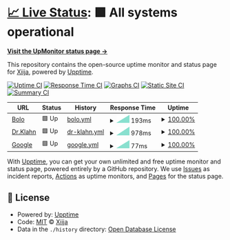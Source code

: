 # [📈 Live Status](https://Xiija.github.io/UpMonitor): <!--live status--> **🟩 All systems operational**

[**Visit the UpMonitor status page →**](https://Xiija.github.io/UpMonitor)

This repository contains the open-source uptime monitor and status page for [Xiija](https://Xiija.github.io/UpMonitor), powered by [Upptime](https://github.com/upptime/upptime).

[![Uptime CI](https://github.com/Xiija/UpMonitor/workflows/Uptime%20CI/badge.svg)](https://github.com/upptime/upptime/actions?query=workflow%3A%22Uptime+CI%22)
[![Response Time CI](https://github.com/Xiija/UpMonitor/workflows/Response%20Time%20CI/badge.svg)](https://github.com/upptime/upptime/actions?query=workflow%3A%22Response+Time+CI%22)
[![Graphs CI](https://github.com/Xiija/UpMonitor/workflows/Graphs%20CI/badge.svg)](https://github.com/upptime/upptime/actions?query=workflow%3A%22Graphs+CI%22)
[![Static Site CI](https://github.com/Xiija/UpMonitor/workflows/Static%20Site%20CI/badge.svg)](https://github.com/upptime/upptime/actions?query=workflow%3A%22Static+Site+CI%22)
[![Summary CI](https://github.com/Xiija/UpMonitor/workflows/Summary%20CI/badge.svg)](https://github.com/upptime/upptime/actions?query=workflow%3A%22Summary+CI%22)

<!--start: status pages-->
<!-- This summary is generated by Upptime (https://github.com/upptime/upptime) -->
<!-- Do not edit this manually, your changes will be overwritten -->
<!-- prettier-ignore -->
| URL | Status | History | Response Time | Uptime |
| --- | ------ | ------- | ------------- | ------ |
| <img alt="" src="https://favicons.githubusercontent.com/bolo.xiija.repl.co" height="13"> [Bolo](https://Bolo.xiija.repl.co) | 🟩 Up | [bolo.yml](https://github.com/Xiija/UpMonitor/commits/master/history/bolo.yml) | <details><summary><img alt="Response time graph" src="./graphs/bolo/response-time-week.png" height="20"> 193ms</summary><br><a href="https://Xiija.github.io/UpMonitor/history/bolo"><img alt="Response time 193" src="https://img.shields.io/endpoint?url=https%3A%2F%2Fraw.githubusercontent.com%2FXiija%2FUpMonitor%2Fmaster%2Fapi%2Fbolo%2Fresponse-time.json"></a><br><a href="https://Xiija.github.io/UpMonitor/history/bolo"><img alt="24-hour response time 193" src="https://img.shields.io/endpoint?url=https%3A%2F%2Fraw.githubusercontent.com%2FXiija%2FUpMonitor%2Fmaster%2Fapi%2Fbolo%2Fresponse-time-day.json"></a><br><a href="https://Xiija.github.io/UpMonitor/history/bolo"><img alt="7-day response time 193" src="https://img.shields.io/endpoint?url=https%3A%2F%2Fraw.githubusercontent.com%2FXiija%2FUpMonitor%2Fmaster%2Fapi%2Fbolo%2Fresponse-time-week.json"></a><br><a href="https://Xiija.github.io/UpMonitor/history/bolo"><img alt="30-day response time 193" src="https://img.shields.io/endpoint?url=https%3A%2F%2Fraw.githubusercontent.com%2FXiija%2FUpMonitor%2Fmaster%2Fapi%2Fbolo%2Fresponse-time-month.json"></a><br><a href="https://Xiija.github.io/UpMonitor/history/bolo"><img alt="1-year response time 193" src="https://img.shields.io/endpoint?url=https%3A%2F%2Fraw.githubusercontent.com%2FXiija%2FUpMonitor%2Fmaster%2Fapi%2Fbolo%2Fresponse-time-year.json"></a></details> | <details><summary><a href="https://Xiija.github.io/UpMonitor/history/bolo">100.00%</a></summary><a href="https://Xiija.github.io/UpMonitor/history/bolo"><img alt="All-time uptime 100.00%" src="https://img.shields.io/endpoint?url=https%3A%2F%2Fraw.githubusercontent.com%2FXiija%2FUpMonitor%2Fmaster%2Fapi%2Fbolo%2Fuptime.json"></a><br><a href="https://Xiija.github.io/UpMonitor/history/bolo"><img alt="24-hour uptime 100.00%" src="https://img.shields.io/endpoint?url=https%3A%2F%2Fraw.githubusercontent.com%2FXiija%2FUpMonitor%2Fmaster%2Fapi%2Fbolo%2Fuptime-day.json"></a><br><a href="https://Xiija.github.io/UpMonitor/history/bolo"><img alt="7-day uptime 100.00%" src="https://img.shields.io/endpoint?url=https%3A%2F%2Fraw.githubusercontent.com%2FXiija%2FUpMonitor%2Fmaster%2Fapi%2Fbolo%2Fuptime-week.json"></a><br><a href="https://Xiija.github.io/UpMonitor/history/bolo"><img alt="30-day uptime 100.00%" src="https://img.shields.io/endpoint?url=https%3A%2F%2Fraw.githubusercontent.com%2FXiija%2FUpMonitor%2Fmaster%2Fapi%2Fbolo%2Fuptime-month.json"></a><br><a href="https://Xiija.github.io/UpMonitor/history/bolo"><img alt="1-year uptime 100.00%" src="https://img.shields.io/endpoint?url=https%3A%2F%2Fraw.githubusercontent.com%2FXiija%2FUpMonitor%2Fmaster%2Fapi%2Fbolo%2Fuptime-year.json"></a></details>
| <img alt="" src="https://favicons.githubusercontent.com/dr-klahn--xiija.repl.co" height="13"> [Dr.Klahn](https://Dr-Klahn--xiija.repl.co) | 🟩 Up | [dr-klahn.yml](https://github.com/Xiija/UpMonitor/commits/master/history/dr-klahn.yml) | <details><summary><img alt="Response time graph" src="./graphs/dr-klahn/response-time-week.png" height="20"> 978ms</summary><br><a href="https://Xiija.github.io/UpMonitor/history/dr-klahn"><img alt="Response time 978" src="https://img.shields.io/endpoint?url=https%3A%2F%2Fraw.githubusercontent.com%2FXiija%2FUpMonitor%2Fmaster%2Fapi%2Fdr-klahn%2Fresponse-time.json"></a><br><a href="https://Xiija.github.io/UpMonitor/history/dr-klahn"><img alt="24-hour response time 978" src="https://img.shields.io/endpoint?url=https%3A%2F%2Fraw.githubusercontent.com%2FXiija%2FUpMonitor%2Fmaster%2Fapi%2Fdr-klahn%2Fresponse-time-day.json"></a><br><a href="https://Xiija.github.io/UpMonitor/history/dr-klahn"><img alt="7-day response time 978" src="https://img.shields.io/endpoint?url=https%3A%2F%2Fraw.githubusercontent.com%2FXiija%2FUpMonitor%2Fmaster%2Fapi%2Fdr-klahn%2Fresponse-time-week.json"></a><br><a href="https://Xiija.github.io/UpMonitor/history/dr-klahn"><img alt="30-day response time 978" src="https://img.shields.io/endpoint?url=https%3A%2F%2Fraw.githubusercontent.com%2FXiija%2FUpMonitor%2Fmaster%2Fapi%2Fdr-klahn%2Fresponse-time-month.json"></a><br><a href="https://Xiija.github.io/UpMonitor/history/dr-klahn"><img alt="1-year response time 978" src="https://img.shields.io/endpoint?url=https%3A%2F%2Fraw.githubusercontent.com%2FXiija%2FUpMonitor%2Fmaster%2Fapi%2Fdr-klahn%2Fresponse-time-year.json"></a></details> | <details><summary><a href="https://Xiija.github.io/UpMonitor/history/dr-klahn">100.00%</a></summary><a href="https://Xiija.github.io/UpMonitor/history/dr-klahn"><img alt="All-time uptime 100.00%" src="https://img.shields.io/endpoint?url=https%3A%2F%2Fraw.githubusercontent.com%2FXiija%2FUpMonitor%2Fmaster%2Fapi%2Fdr-klahn%2Fuptime.json"></a><br><a href="https://Xiija.github.io/UpMonitor/history/dr-klahn"><img alt="24-hour uptime 100.00%" src="https://img.shields.io/endpoint?url=https%3A%2F%2Fraw.githubusercontent.com%2FXiija%2FUpMonitor%2Fmaster%2Fapi%2Fdr-klahn%2Fuptime-day.json"></a><br><a href="https://Xiija.github.io/UpMonitor/history/dr-klahn"><img alt="7-day uptime 100.00%" src="https://img.shields.io/endpoint?url=https%3A%2F%2Fraw.githubusercontent.com%2FXiija%2FUpMonitor%2Fmaster%2Fapi%2Fdr-klahn%2Fuptime-week.json"></a><br><a href="https://Xiija.github.io/UpMonitor/history/dr-klahn"><img alt="30-day uptime 100.00%" src="https://img.shields.io/endpoint?url=https%3A%2F%2Fraw.githubusercontent.com%2FXiija%2FUpMonitor%2Fmaster%2Fapi%2Fdr-klahn%2Fuptime-month.json"></a><br><a href="https://Xiija.github.io/UpMonitor/history/dr-klahn"><img alt="1-year uptime 100.00%" src="https://img.shields.io/endpoint?url=https%3A%2F%2Fraw.githubusercontent.com%2FXiija%2FUpMonitor%2Fmaster%2Fapi%2Fdr-klahn%2Fuptime-year.json"></a></details>
| <img alt="" src="https://www.google.com/favicon.ico" height="13"> [Google](https://www.google.com) | 🟩 Up | [google.yml](https://github.com/Xiija/UpMonitor/commits/master/history/google.yml) | <details><summary><img alt="Response time graph" src="./graphs/google/response-time-week.png" height="20"> 77ms</summary><br><a href="https://Xiija.github.io/UpMonitor/history/google"><img alt="Response time 77" src="https://img.shields.io/endpoint?url=https%3A%2F%2Fraw.githubusercontent.com%2FXiija%2FUpMonitor%2Fmaster%2Fapi%2Fgoogle%2Fresponse-time.json"></a><br><a href="https://Xiija.github.io/UpMonitor/history/google"><img alt="24-hour response time 77" src="https://img.shields.io/endpoint?url=https%3A%2F%2Fraw.githubusercontent.com%2FXiija%2FUpMonitor%2Fmaster%2Fapi%2Fgoogle%2Fresponse-time-day.json"></a><br><a href="https://Xiija.github.io/UpMonitor/history/google"><img alt="7-day response time 77" src="https://img.shields.io/endpoint?url=https%3A%2F%2Fraw.githubusercontent.com%2FXiija%2FUpMonitor%2Fmaster%2Fapi%2Fgoogle%2Fresponse-time-week.json"></a><br><a href="https://Xiija.github.io/UpMonitor/history/google"><img alt="30-day response time 77" src="https://img.shields.io/endpoint?url=https%3A%2F%2Fraw.githubusercontent.com%2FXiija%2FUpMonitor%2Fmaster%2Fapi%2Fgoogle%2Fresponse-time-month.json"></a><br><a href="https://Xiija.github.io/UpMonitor/history/google"><img alt="1-year response time 77" src="https://img.shields.io/endpoint?url=https%3A%2F%2Fraw.githubusercontent.com%2FXiija%2FUpMonitor%2Fmaster%2Fapi%2Fgoogle%2Fresponse-time-year.json"></a></details> | <details><summary><a href="https://Xiija.github.io/UpMonitor/history/google">100.00%</a></summary><a href="https://Xiija.github.io/UpMonitor/history/google"><img alt="All-time uptime 100.00%" src="https://img.shields.io/endpoint?url=https%3A%2F%2Fraw.githubusercontent.com%2FXiija%2FUpMonitor%2Fmaster%2Fapi%2Fgoogle%2Fuptime.json"></a><br><a href="https://Xiija.github.io/UpMonitor/history/google"><img alt="24-hour uptime 100.00%" src="https://img.shields.io/endpoint?url=https%3A%2F%2Fraw.githubusercontent.com%2FXiija%2FUpMonitor%2Fmaster%2Fapi%2Fgoogle%2Fuptime-day.json"></a><br><a href="https://Xiija.github.io/UpMonitor/history/google"><img alt="7-day uptime 100.00%" src="https://img.shields.io/endpoint?url=https%3A%2F%2Fraw.githubusercontent.com%2FXiija%2FUpMonitor%2Fmaster%2Fapi%2Fgoogle%2Fuptime-week.json"></a><br><a href="https://Xiija.github.io/UpMonitor/history/google"><img alt="30-day uptime 100.00%" src="https://img.shields.io/endpoint?url=https%3A%2F%2Fraw.githubusercontent.com%2FXiija%2FUpMonitor%2Fmaster%2Fapi%2Fgoogle%2Fuptime-month.json"></a><br><a href="https://Xiija.github.io/UpMonitor/history/google"><img alt="1-year uptime 100.00%" src="https://img.shields.io/endpoint?url=https%3A%2F%2Fraw.githubusercontent.com%2FXiija%2FUpMonitor%2Fmaster%2Fapi%2Fgoogle%2Fuptime-year.json"></a></details>

<!--end: status pages-->

With [Upptime](https://upptime.js.org), you can get your own unlimited and free uptime monitor and status page, powered entirely by a GitHub repository. We use [Issues](https://github.com/Xiija/UpMonitor/issues) as incident reports, [Actions](https://github.com/Xiija/UpMonitor/actions) as uptime monitors, and [Pages](https://Xiija.github.io/UpMonitor) for the status page.

## 📄 License

- Powered by: [Upptime](https://github.com/upptime/upptime)
- Code: [MIT](./LICENSE) © [Xiija](https://Xiija.github.io/UpMonitor)
- Data in the `./history` directory: [Open Database License](https://opendatacommons.org/licenses/odbl/1-0/)
